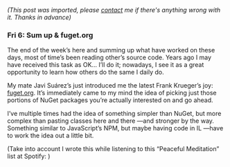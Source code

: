*(This post was imported, please [contact](/#/contact) me if there's anything wrong with it. Thanks in advance)*

### Fri 6: Sum up & fuget.org

The end of the week’s here and summing up what have worked on these days, most of time’s been reading other’s source code. Years ago I may have received this task as OK… I’ll do it; nowadays, I see it as a great opportunity to learn how others do the same I daily do.

My mate Javi Suárez’s just introduced me the latest Frank Krueger’s joy: [fuget.org](http://www.fuget.org). It’s immediately came to my mind the idea of picking just those portions of NuGet packages you’re actually interested on and go ahead.

I’ve multiple times had the idea of something simpler than NuGet, but more complex than pasting classes here and there —and stronger by the way. Something similar to JavaScript’s NPM, but maybe having code in IL —have to work the idea out a little bit.

(Take into account I wrote this while listening to this “Peaceful Meditation” list at Spotify: )
